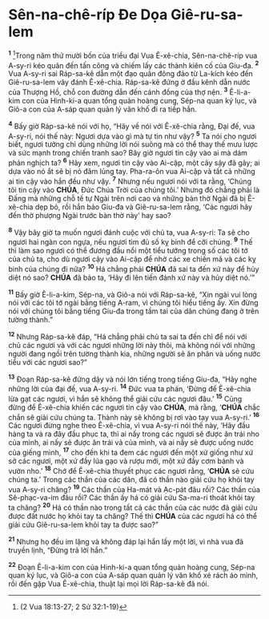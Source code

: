 # Sên-na-chê-ríp Đe Dọa Giê-ru-sa-lem

<sup><b>1</b></sup> [^1@-10629547-fc12-4640-982c-b41084875ff1]Trong năm thứ mười bốn của triều đại Vua Ê-xê-chia, Sên-na-chê-ríp vua A-sy-ri kéo quân đến tấn công và chiếm lấy các thành kiên cố của Giu-đa. <sup><b>2</b></sup> Vua A-sy-ri sai Ráp-sa-kê dẫn một đạo quân đông đảo từ La-kích kéo đến Giê-ru-sa-lem vây đánh Ê-xê-chia. Ráp-sa-kê đứng ở đầu kênh dẫn nước của Thượng Hồ, chỗ con đường dẫn đến cánh đồng của thợ nện. <sup><b>3</b></sup> Ê-li-a-kim con của Hinh-ki-a quan tổng quản hoàng cung, Sép-na quan ký lục, và Giô-a con của A-sáp quan quản lý văn khố đi ra tiếp hắn.

<sup><b>4</b></sup> Bấy giờ Ráp-sa-kê nói với họ, “Hãy về nói với Ê-xê-chia rằng, Đại đế, vua A-sy-ri, nói thế này: Ngươi dựa vào gì mà tự tin như vậy? <sup><b>5</b></sup> Ta nói cho ngươi biết, ngươi tưởng chỉ dùng những lời nói suông mà có thể thay thế mưu lược và sức mạnh trong chiến tranh sao? Bây giờ ngươi tin cậy vào ai mà dám phản nghịch ta? <sup><b>6</b></sup> Hãy xem, ngươi tin cậy vào Ai-cập, một cây sậy đã gãy; ai dựa vào nó ắt sẽ bị nó đâm lủng tay. Pha-ra-ôn vua Ai-cập và tất cả những ai tin cậy vào hắn đều như vậy. <sup><b>7</b></sup> Nhưng nếu ngươi nói với ta rằng, ‘Chúng tôi tin cậy vào **CHÚA**, Đức Chúa Trời của chúng tôi.’ Nhưng đó chẳng phải là Đấng mà những chỗ tế tự Ngài trên nơi cao và những bàn thờ Ngài đã bị Ê-xê-chia dẹp bỏ, rồi hắn bảo Giu-đa và Giê-ru-sa-lem rằng, ‘Các ngươi hãy đến thờ phượng Ngài trước bàn thờ này’ hay sao?

<sup><b>8</b></sup> Vậy bây giờ ta muốn ngươi đánh cuộc với chủ ta, vua A-sy-ri: Ta sẽ cho ngươi hai ngàn con ngựa, nếu ngươi tìm đủ số kỵ binh để cỡi chúng. <sup><b>9</b></sup> Thế thì làm sao ngươi có thể đương đầu nổi một tiểu tướng trong số các tôi tớ của chủ ta, cho dù ngươi cậy vào Ai-cập để nhờ các xe chiến mã và các kỵ binh của chúng đi nữa? <sup><b>10</b></sup> Há chẳng phải **CHÚA** đã sai ta đến xứ này để hủy diệt nó sao? **CHÚA** đã bảo ta, ‘Hãy đi lên tiến đánh xứ này và hủy diệt nó.’”

<sup><b>11</b></sup> Bấy giờ Ê-li-a-kim, Sép-na, và Giô-a nói với Ráp-sa-kê, “Xin ngài vui lòng nói với các tôi tớ ngài bằng tiếng A-ram, vì chúng tôi hiểu tiếng ấy. Xin đừng nói với chúng tôi bằng tiếng Giu-đa trong tầm tai của dân chúng đang ở trên tường thành.”

<sup><b>12</b></sup> Nhưng Ráp-sa-kê đáp, “Há chẳng phải chủ ta sai ta đến chỉ để nói với chủ các ngươi và với các ngươi những lời này thôi, mà không nói với những người đang ngồi trên tường thành kia, những người sẽ ăn phân và uống nước tiểu với các ngươi sao?”

<sup><b>13</b></sup> Đoạn Ráp-sa-kê đứng dậy và nói lớn tiếng trong tiếng Giu-đa, “Hãy nghe những lời của đại đế, vua A-sy-ri. <sup><b>14</b></sup> Đức vua ta phán, ‘Đừng để Ê-xê-chia lừa gạt các ngươi, vì hắn sẽ không thể giải cứu các ngươi đâu.’ <sup><b>15</b></sup> Cũng đừng để Ê-xê-chia khiến các ngươi tin cậy vào **CHÚA**, mà rằng, ‘**CHÚA** chắc chắn sẽ giải cứu chúng ta. Thành này sẽ không bị rơi vào tay vua A-sy-ri.’ <sup><b>16</b></sup> Các ngươi đừng nghe theo Ê-xê-chia, vì vua A-sy-ri nói thế này, ‘Hãy đầu hàng ta và ra đây đầu phục ta, thì ai nấy trong các ngươi sẽ được ăn trái nho của mình, ai nấy sẽ được ăn trái vả của mình, và ai nấy sẽ được uống nước của giếng mình, <sup><b>17</b></sup> cho đến khi ta đem các ngươi đến một xứ giống như xứ sở các ngươi, một xứ đầy lúa gạo và rượu mới, một xứ đầy cơm bánh và vườn nho.’ <sup><b>18</b></sup> Chớ để Ê-xê-chia thuyết phục các ngươi rằng, ‘**CHÚA** sẽ cứu chúng ta.’ Trong các thần của các dân, đã có thần nào giải cứu họ khỏi tay vua A-sy-ri chăng? <sup><b>19</b></sup> Các thần của Ha-mát và Ạc-pát đâu rồi? Các thần của Sê-phạc-va-im đâu rồi? Các thần ấy há có giải cứu Sa-ma-ri thoát khỏi tay ta chăng? <sup><b>20</b></sup> Há có thần nào trong tất cả các thần của các nước đã giải cứu được đất nước họ khỏi tay ta chăng? Thế thì **CHÚA** của các ngươi há có thể giải cứu Giê-ru-sa-lem khỏi tay ta được sao?”

<sup><b>21</b></sup> Nhưng họ đều im lặng và không đáp lại hắn lấy một lời, vì nhà vua đã truyền lịnh, “Đừng trả lời hắn.”

<sup><b>22</b></sup> Đoạn Ê-li-a-kim con của Hinh-ki-a quan tổng quản hoàng cung, Sép-na quan ký lục, và Giô-a con của A-sáp quan quản lý văn khố xé rách áo mình, rồi đến gặp Vua Ê-xê-chia, thuật lại mọi lời Ráp-sa-kê đã nói.

[^1@-10629547-fc12-4640-982c-b41084875ff1]: (2 Vua 18:13-27; 2 Sử 32:1-19)

